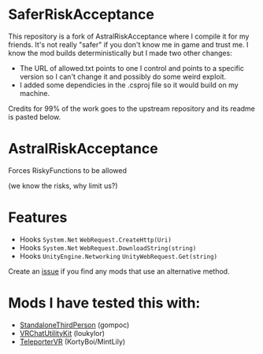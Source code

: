 # SaferRiskAcceptance
This repository is a fork of AstralRiskAcceptance where I compile it for my friends. It's not really "safer" if you don't know me in game and trust me. I know the mod builds deterministically but I made two other changes:
- The URL of allowed.txt points to one I control and points to a specific version so I can't change it and possibly do some weird exploit.
- I added some dependicies in the .csproj file so it would build on my machine.

Credits for 99% of the work goes to the upstream repository and its readme is pasted below.
# AstralRiskAcceptance
Forces RiskyFunctions to be allowed

(we know the risks, why limit us?)

# Features
- Hooks `System.Net` `WebRequest.CreateHttp(Uri)`
- Hooks `System.Net` `WebRequest.DownloadString(string)`
- Hooks `UnityEngine.Networking` `UnityWebRequest.Get(string)`

Create an [issue](https://github.com/Astrum-Project/AstralRiskAcceptance/issues/new) if you find any mods that use an alternative method.

# Mods I have tested this with:
- [StandaloneThirdPerson](https://github.com/gompoc/VRChatMods/tree/master/StandaloneThirdPerson) (gompoc)
- [VRChatUtilityKit](https://github.com/loukylor/VRC-Mods/tree/main/VRChatUtilityKit) (loukylor)
- [TeleporterVR](https://github.com/MintLily/VRChat-TeleporterVR) (KortyBoi/MintLily)
